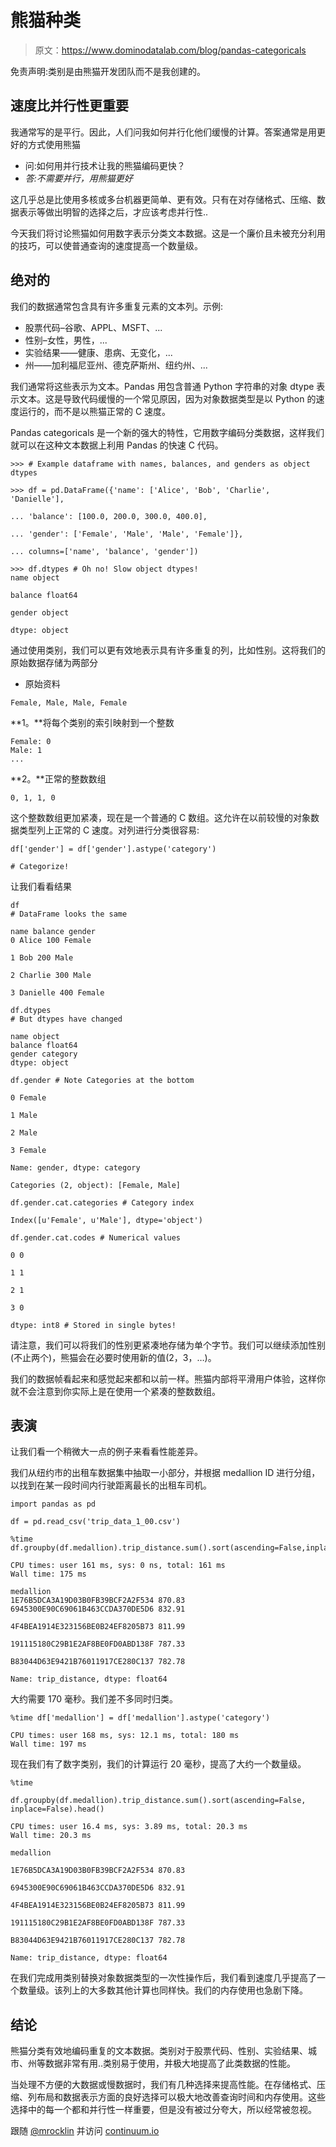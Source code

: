 # 熊猫种类

> 原文：<https://www.dominodatalab.com/blog/pandas-categoricals>

免责声明:类别是由熊猫开发团队而不是我创建的。

## 速度比并行性更重要

我通常写的是平行。因此，人们问我如何并行化他们缓慢的计算。答案通常是用更好的方式使用熊猫

*   问:如何用并行技术让我的熊猫编码更快？
*   *答:不需要并行，用熊猫更好*

这几乎总是比使用多核或多台机器更简单、更有效。只有在对存储格式、压缩、数据表示等做出明智的选择之后，才应该考虑并行性..

今天我们将讨论熊猫如何用数字表示分类文本数据。这是一个廉价且未被充分利用的技巧，可以使普通查询的速度提高一个数量级。

## 绝对的

我们的数据通常包含具有许多重复元素的文本列。示例:

*   股票代码–谷歌、APPL、MSFT、...
*   性别–女性，男性，...
*   实验结果——健康、患病、无变化，...
*   州——加利福尼亚州、德克萨斯州、纽约州、...

我们通常将这些表示为文本。Pandas 用包含普通 Python 字符串的对象 dtype 表示文本。这是导致代码缓慢的一个常见原因，因为对象数据类型是以 Python 的速度运行的，而不是以熊猫正常的 C 速度。

Pandas categoricals 是一个新的强大的特性，它用数字编码分类数据，这样我们就可以在这种文本数据上利用 Pandas 的快速 C 代码。

```
>>> # Example dataframe with names, balances, and genders as object dtypes

>>> df = pd.DataFrame({'name': ['Alice', 'Bob', 'Charlie', 'Danielle'],

... 'balance': [100.0, 200.0, 300.0, 400.0],

... 'gender': ['Female', 'Male', 'Male', 'Female']},

... columns=['name', 'balance', 'gender'])
```

```
>>> df.dtypes # Oh no! Slow object dtypes!
name object

balance float64

gender object

dtype: object
```

通过使用类别，我们可以更有效地表示具有许多重复的列，比如性别。这将我们的原始数据存储为两部分

*   原始资料

```
Female, Male, Male, Female
```

**1。**将每个类别的索引映射到一个整数

```
Female: 0
Male: 1
...
```

**2。**正常的整数数组

```
0, 1, 1, 0
```

这个整数数组更加紧凑，现在是一个普通的 C 数组。这允许在以前较慢的对象数据类型列上正常的 C 速度。对列进行分类很容易:

```
df['gender'] = df['gender'].astype('category')

# Categorize!
```

让我们看看结果

```
df 
# DataFrame looks the same
```

```
name balance gender
0 Alice 100 Female

1 Bob 200 Male

2 Charlie 300 Male

3 Danielle 400 Female
```

```
df.dtypes 
# But dtypes have changed
```

```
name object
balance float64
gender category
dtype: object
```

```
df.gender # Note Categories at the bottom
```

```
0 Female

1 Male

2 Male

3 Female

Name: gender, dtype: category

Categories (2, object): [Female, Male]
```

```
df.gender.cat.categories # Category index
```

```
Index([u'Female', u'Male'], dtype='object')
```

```
df.gender.cat.codes # Numerical values
```

```
0 0

1 1

2 1

3 0

dtype: int8 # Stored in single bytes!
```

请注意，我们可以将我们的性别更紧凑地存储为单个字节。我们可以继续添加性别(不止两个)，熊猫会在必要时使用新的值(2，3，…)。

我们的数据帧看起来和感觉起来都和以前一样。熊猫内部将平滑用户体验，这样你就不会注意到你实际上是在使用一个紧凑的整数数组。

## 表演

让我们看一个稍微大一点的例子来看看性能差异。

我们从纽约市的出租车数据集中抽取一小部分，并根据 medallion ID 进行分组，以找到在某一段时间内行驶距离最长的出租车司机。

```
import pandas as pd

df = pd.read_csv('trip_data_1_00.csv')

%time 
df.groupby(df.medallion).trip_distance.sum().sort(ascending=False,inplace=False).head()
```

```
CPU times: user 161 ms, sys: 0 ns, total: 161 ms
Wall time: 175 ms
```

```
medallion
1E76B5DCA3A19D03B0FB39BCF2A2F534 870.83
6945300E90C69061B463CCDA370DE5D6 832.91

4F4BEA1914E323156BE0B24EF8205B73 811.99

191115180C29B1E2AF8BE0FD0ABD138F 787.33

B83044D63E9421B76011917CE280C137 782.78

Name: trip_distance, dtype: float64
```

大约需要 170 毫秒。我们差不多同时归类。

```
%time df['medallion'] = df['medallion'].astype('category')
```

```
CPU times: user 168 ms, sys: 12.1 ms, total: 180 ms
Wall time: 197 ms
```

现在我们有了数字类别，我们的计算运行 20 毫秒，提高了大约一个数量级。

```
%time

df.groupby(df.medallion).trip_distance.sum().sort(ascending=False,
inplace=False).head()
```

```
CPU times: user 16.4 ms, sys: 3.89 ms, total: 20.3 ms
Wall time: 20.3 ms
```

```
medallion

1E76B5DCA3A19D03B0FB39BCF2A2F534 870.83

6945300E90C69061B463CCDA370DE5D6 832.91

4F4BEA1914E323156BE0B24EF8205B73 811.99

191115180C29B1E2AF8BE0FD0ABD138F 787.33

B83044D63E9421B76011917CE280C137 782.78

Name: trip_distance, dtype: float64
```

在我们完成用类别替换对象数据类型的一次性操作后，我们看到速度几乎提高了一个数量级。该列上的大多数其他计算也同样快。我们的内存使用也急剧下降。

## 结论

熊猫分类有效地编码重复的文本数据。类别对于股票代码、性别、实验结果、城市、州等数据非常有用..类别易于使用，并极大地提高了此类数据的性能。

当处理不方便的大数据或慢数据时，我们有几种选择来提高性能。在存储格式、压缩、列布局和数据表示方面的良好选择可以极大地改善查询时间和内存使用。这些选择中的每一个都和并行性一样重要，但是没有被过分夸大，所以经常被忽视。

跟随 [@mrocklin](https://twitter.com/mrocklin) 并访问 [continuum.io](http://continuum.io/)